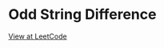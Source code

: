 # Odd String Difference

[View at LeetCode](https://leetcode.com/problems/odd-string-difference/description/)
